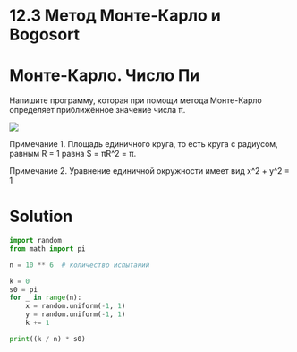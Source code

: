 # 12.3 Метод Монте-Карло и Bogosort

# Монте-Карло. Число Пи

Напишите программу, которая при помощи метода Монте-Карло определяет приближённое значение числа π.

![](https://ucarecdn.com/27be3712-7d27-407f-90df-0d97e2a78986/)

Примечание 1. Площадь единичного круга, то есть круга с радиусом, равным R = 1 равна S = πR^2 = π.

Примечание 2. Уравнение единичной окружности имеет вид x^2 + y^2 = 1

# Solution
```python
import random
from math import pi

n = 10 ** 6  # количество испытаний

k = 0
s0 = pi
for _ in range(n):
    x = random.uniform(-1, 1)
    y = random.uniform(-1, 1)
    k += 1

print((k / n) * s0)

```
